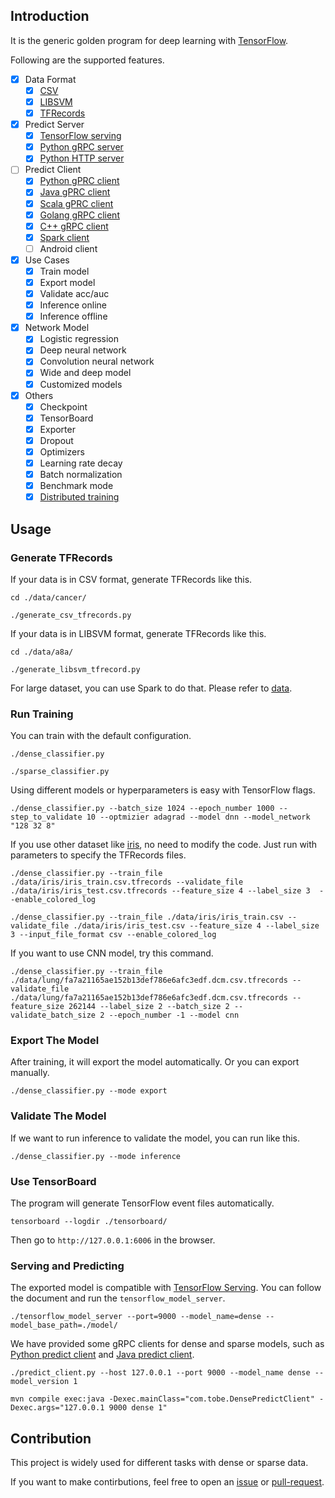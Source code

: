 ## Introduction

It is the generic golden program for deep learning with [TensorFlow](https://github.com/tensorflow/tensorflow).

Following are the supported features.

- [x] Data Format
  - [x] [CSV](./data/)
  - [x] [LIBSVM](./data/)
  - [x] [TFRecords](./data/)
- [x] Predict Server
  - [x] [TensorFlow serving](./cpp_predict_server/)
  - [x] [Python gRPC server](./python_predict_server/)
  - [x] [Python HTTP server](./http_service/)
- [ ] Predict Client
  - [x] [Python gPRC client](./python_predict_client/)
  - [x] [Java gPRC client](./java_predict_client/)
  - [x] [Scala gPRC client](./java_predict_client/)
  - [x] [Golang gRPC client](./golang_predict_client/)
  - [x] [C++ gRPC client](./cpp_predict_client/)
  - [x] [Spark client](./java_predict_client/)
  - [ ] Android client
- [x] Use Cases
  - [x] Train model
  - [x] Export model
  - [x] Validate acc/auc
  - [x] Inference online
  - [x] Inference offline
- [x] Network Model
  - [x] Logistic regression
  - [x] Deep neural network
  - [x] Convolution neural network
  - [x] Wide and deep model
  - [x] Customized models
- [x] Others
  - [x] Checkpoint
  - [x] TensorBoard
  - [x] Exporter
  - [x] Dropout
  - [x] Optimizers
  - [x] Learning rate decay
  - [x] Batch normalization
  - [x] Benchmark mode
  - [x] [Distributed training](./distributed/)

## Usage

### Generate TFRecords

If your data is in CSV format, generate TFRecords like this.

```
cd ./data/cancer/

./generate_csv_tfrecords.py
```

If your data is in LIBSVM format, generate TFRecords like this.

```
cd ./data/a8a/

./generate_libsvm_tfrecord.py
```

For large dataset, you can use Spark to do that. Please refer to [data](./data/).

### Run Training

You can train with the default configuration.

```
./dense_classifier.py

./sparse_classifier.py
```

Using different models or hyperparameters is easy with TensorFlow flags.

```
./dense_classifier.py --batch_size 1024 --epoch_number 1000 --step_to_validate 10 --optmizier adagrad --model dnn --model_network "128 32 8"
```

If you use other dataset like [iris](./data/iris/), no need to modify the code. Just run with parameters to specify the TFRecords files.

```
./dense_classifier.py --train_file ./data/iris/iris_train.csv.tfrecords --validate_file ./data/iris/iris_test.csv.tfrecords --feature_size 4 --label_size 3  --enable_colored_log

./dense_classifier.py --train_file ./data/iris/iris_train.csv --validate_file ./data/iris/iris_test.csv --feature_size 4 --label_size 3 --input_file_format csv --enable_colored_log
```

If you want to use CNN model, try this command.

```
./dense_classifier.py --train_file ./data/lung/fa7a21165ae152b13def786e6afc3edf.dcm.csv.tfrecords --validate_file ./data/lung/fa7a21165ae152b13def786e6afc3edf.dcm.csv.tfrecords --feature_size 262144 --label_size 2 --batch_size 2 --validate_batch_size 2 --epoch_number -1 --model cnn
```

### Export The Model

After training, it will export the model automatically. Or you can export manually.

```
./dense_classifier.py --mode export
```

### Validate The Model

If we want to run inference to validate the model, you can run like this.

```
./dense_classifier.py --mode inference
```

### Use TensorBoard

The program will generate TensorFlow event files automatically.

```
tensorboard --logdir ./tensorboard/
```

Then go to `http://127.0.0.1:6006` in the browser.

### Serving and Predicting

The exported model is compatible with [TensorFlow Serving](https://github.com/tensorflow/serving). You can follow the document and run the `tensorflow_model_server`.

```
./tensorflow_model_server --port=9000 --model_name=dense --model_base_path=./model/
```

We have provided some gRPC clients for dense and sparse models, such as [Python predict client](./python_predict_client/) and [Java predict client](./java_predict_client/).

```
./predict_client.py --host 127.0.0.1 --port 9000 --model_name dense --model_version 1

mvn compile exec:java -Dexec.mainClass="com.tobe.DensePredictClient" -Dexec.args="127.0.0.1 9000 dense 1"
```

## Contribution

This project is widely used for different tasks with dense or sparse data.

If you want to make contirbutions, feel free to open an [issue](https://github.com/tobegit3hub/deep_recommend_system/issues) or [pull-request](https://github.com/tobegit3hub/deep_recommend_system/pulls).
